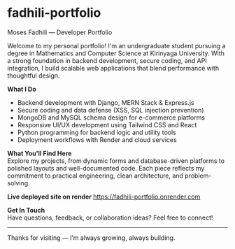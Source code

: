 # fadhili-portfolio

Moses Fadhili — Developer Portfolio

Welcome to my personal portfolio! I'm an undergraduate student pursuing a degree in Mathematics and Computer Science at Kirinyaga University. With a strong foundation in backend development, secure coding, and API integration, I build scalable web applications that blend performance with thoughtful design.

**What I Do**  
- Backend development with Django, MERN Stack & Express.js  
- Secure coding and data defense (XSS, SQL injection prevention)  
- MongoDB and MySQL schema design for e-commerce platforms  
- Responsive UI/UX development using Tailwind CSS and React  
- Python programming for backend logic and utility tools  
- Deployment workflows with Render and cloud services

**What You'll Find Here**  
Explore my projects, from dynamic forms and database-driven platforms to polished layouts and well-documented code. Each piece reflects my commitment to practical engineering, clean architecture, and problem-solving.

**Live deployed site on render**
https://fadhili-portfolio.onrender.com

**Get In Touch**  
Have questions, feedback, or collaboration ideas? Feel free to connect!

---

Thanks for visiting — I’m always growing, always building.
